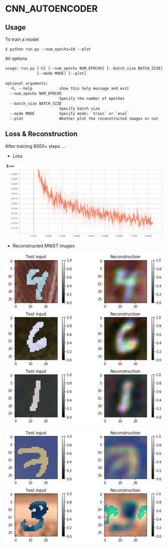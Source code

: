 # CNN_AUTOENCODER


Usage
-----

To train a model

	$ python run.py --num_epochs=10 --plot

All options
```
usage: run.py [-h] [--num_epochs NUM_EPOCHS] [--batch_size BATCH_SIZE]
              [--mode MODE] [--plot]

optional arguments:
  -h, --help            show this help message and exit
  --num_epochs NUM_EPOCHS
                        Specify the number of epoches
  --batch_size BATCH_SIZE
                        Specify batch size
  --mode MODE           Specify mode: `train` or `eval`
  --plot                Whether plot the reconstructed images or not
```



Loss & Reconstruction
---------------------

After training 8000+ steps ...

- Loss

![](assets/loss.png)

- Reconstructed MNIST images

![](assets/pic1.png)

![](assets/pic2.png)

